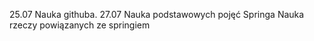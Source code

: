 25.07   Nauka githuba.
27.07   Nauka podstawowych pojęć Springa
	Nauka rzeczy powiązanych ze springiem 
